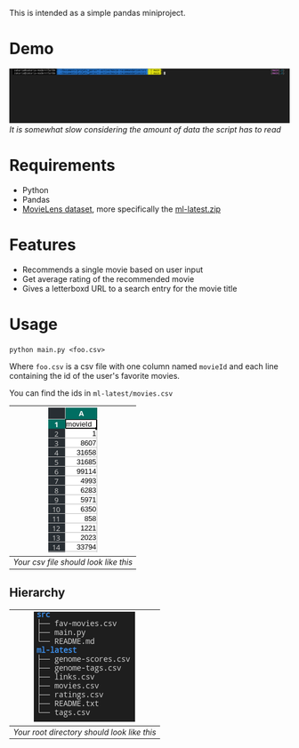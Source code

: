 This is intended as a simple pandas miniproject.

# Demo

![](ressources/demo_speed.gif)
*It is somewhat slow considering the amount of data the script has to read* 

# Requirements

- Python
- Pandas
- [MovieLens dataset](https://grouplens.org/datasets/movielens/), more specifically the [ml-latest.zip](https://files.grouplens.org/datasets/movielens/ml-latest.zip)


# Features

- Recommends a single movie based on user input
- Get average rating of the recommended movie
- Gives a letterboxd URL to a search entry for the movie title

# Usage

`python main.py <foo.csv>`

Where `foo.csv` is a csv file with one column named `movieId` and each line containing the id of the user's favorite movies.

You can find the ids in `ml-latest/movies.csv`

| ![Your csv file should look like this](ressources/README-fav-movies.png) |
| --- |
| *Your csv file should look like this* |

## Hierarchy
| ![Your root directory should look like this](ressources/README-tree.png) |
| --- | 
| *Your root directory should look like this* |

